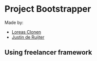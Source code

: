 # Project Bootstrapper

Made by:
* [Loreas Clonen](https://github.com/Loreas)
* [Justin de Ruijter](https://github.com/itzzxepos)


## Using freelancer framework
